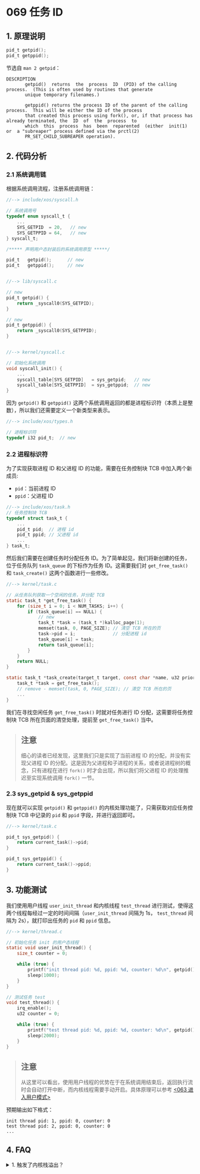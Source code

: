 # 069 任务 ID

## 1. 原理说明

```c
pid_t getpid();
pid_t getppid();
```

节选自 `man 2 getpid`：

```
DESCRIPTION
       getpid()  returns  the  process  ID  (PID) of the calling process.  (This is often used by routines that generate
       unique temporary filenames.)

       getppid() returns the process ID of the parent of the calling process.  This will be either the ID of the process
       that created this process using fork(), or, if that process has already terminated, the  ID  of  the  process  to
       which  this  process  has  been  reparented  (either  init(1)  or  a "subreaper" process defined via the prctl(2)
       PR_SET_CHILD_SUBREAPER operation).
```

## 2. 代码分析

### 2.1 系统调用链

根据系统调用流程，注册系统调用链：

```c
//--> include/xos/syscall.h

// 系统调用号
typedef enum syscall_t {
    ...
    SYS_GETPID  = 20,   // new
    SYS_GETPPID = 64,   // new
} syscall_t;

/***** 声明用户态封装后的系统调用原型 *****/

pid_t   getpid();      // new
pid_t   getppid();     // new


//--> lib/syscall.c

// new
pid_t getpid() {
    return _syscall0(SYS_GETPID);
}

// new
pid_t getppid() {
    return _syscall0(SYS_GETPPID);
}


//--> kernel/syscall.c

// 初始化系统调用
void syscall_init() {
    ...
    syscall_table[SYS_GETPID]   = sys_getpid;   // new
    syscall_table[SYS_GETPPID]  = sys_getppid;  // new
}
```

因为 `getpid()` 和 `getppid()` 这两个系统调用返回的都是进程标识符（本质上是整数），所以我们还需要定义一个新类型来表示。

```c
//--> include/xos/types.h

// 进程标识符
typedef i32 pid_t;  // new
```

### 2.2 进程标识符

为了实现获取进程 ID 和父进程 ID 的功能，需要在任务控制块 TCB 中加入两个新成员:

- `pid`：当前进程 ID
- `ppid`：父进程 ID

```c
//--> include/xos/task.h
// 任务控制块 TCB
typedef struct task_t {
    ...
    pid_t pid;  // 进程 id
    pid_t ppid; // 父进程 id
    ...
} task_t;
```

然后我们需要在创建任务时分配任务 ID。为了简单起见，我们将新创建的任务，位于任务队列 `task_queue` 的下标作为任务 ID。这需要我们对 `get_free_task()` 和 `task_create()` 这两个函数进行一些修改。

```c
//--> kernel/task.c

// 从任务队列获取一个空闲的任务，并分配 TCB
static task_t *get_free_task() {
    for (size_t i = 0; i < NUM_TASKS; i++) {
        if (task_queue[i] == NULL) {
            // new
            task_t *task = (task_t *)kalloc_page(1);
            memset(task, 0, PAGE_SIZE); // 清空 TCB 所在的页
            task->pid = i;              // 分配进程 id
            task_queue[i] = task;
            return task_queue[i];
        }
    }
    return NULL;
}

static task_t *task_create(target_t target, const char *name, u32 priority, u32 uid) {
    task_t *task = get_free_task();
    // remove - memset(task, 0, PAGE_SIZE); // 清空 TCB 所在的页
    ...
}
```

我们在寻找空闲任务 `get_free_task()` 时就对任务进行 ID 分配，这需要将任务控制块 TCB 所在页面的清空处理，提前至 `get_free_task()` 当中。

> 注意
> ---
> 细心的读者已经发现，这里我们只是实现了当前进程 ID 的分配，并没有实现父进程 ID 的分配。这是因为父进程和子进程的关系，或者说进程树的概念，只有进程在进行 `fork()` 时才会出现，所以我们将父进程 ID 的处理推迟至实现系统调用 `fork()` 一节。

### 2.3 **sys_getpid & sys_getppid**

现在就可以实现 `getpid()` 和 `getppid()` 的内核处理功能了，只需获取对应任务控制块 TCB 中记录的 `pid` 和 `ppid` 字段，并进行返回即可。

```c
//--> kernel/task.c

pid_t sys_getpid() {
    return current_task()->pid;
}

pid_t sys_getppid() {
    return current_task()->ppid;
}
```

## 3. 功能测试

我们使用用户线程 `user_init_thread` 和内核线程 `test_thread` 进行测试，使得这两个线程每经过一定的时间间隔（`user_init_thread` 间隔为 1s， `test_thread` 间隔为 2s），就打印出任务的 `pid` 和 `ppid` 信息。

```c
//--> kernel/thread.c

// 初始化任务 init 的用户态线程
static void user_init_thread() {
    size_t counter = 0;

    while (true) {
        printf("init thread pid: %d, ppid: %d, counter: %d\n", getpid(), getppid(), counter++);
        sleep(1000);
    }
}

// 测试任务 test
void test_thread() {
    irq_enable();
    u32 counter = 0;

    while (true) {
        printf("test thread pid: %d, ppid: %d, counter: %d\n", getpid(), getppid(), counter++);
        sleep(2000);
    }
}
```

> 注意
> ---
> 从这里可以看出，使用用户线程的优势在于在系统调用结束后，返回执行流时会自动打开中断，而内核线程需要手动开启。具体原理可以参考 [<063 进入用户模式>](./063_switch_to_user_mode.md)

预期输出如下格式：

```
init thread pid: 1, ppid: 0, counter: 0
test thread pid: 2, ppid: 0, counter: 0
...
```

## 4. FAQ

<details>
<summary> 1. 触发了内核栈溢出？ </summary>

可以参考 [050 任务阻塞和就绪](./050_block_and_unblock.md) 中的 [FAQ](./050_block_and_unblock.md#5-faq) 来解决。

</details>
